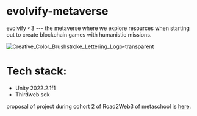 # evolvify-metaverse
 evolvify &lt;3 --- the metaverse where we explore resources when starting out to create blockchain games with humanistic missions.

 ![Creative_Color_Brushstroke_Lettering_Logo-transparent](https://github.com/clionachee/evolvify-metaverse/assets/94758696/5e13347f-a4fa-4899-a69f-c42ecef47856)

# Tech stack:
- Unity 2022.2.1f1
- Thirdweb sdk

proposal of project during cohort 2 of Road2Web3 of metaschool is [here](https://github.com/clionachee/Metaschool-Proposal-Evolvify).
